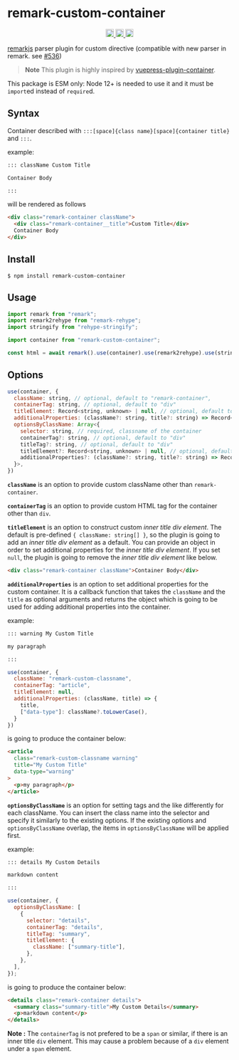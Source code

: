 # remark-custom-container

<p align="center">
  <a href="https://github.com/koka831/remark-custom-container/actions" target="_blank">
    <img src="https://badgen.net/github/checks/koka831/remark-custom-container" alt="ci status" height="18">
  </a>
  <a href="https://badge.fury.io/js/remark-custom-container" target="_blank">
    <img src="https://badge.fury.io/js/remark-custom-container.svg" alt="npm version" height="18">
  </a>
  <a href="https://github.com/koka831/remark-custom-container/blob/master/LICENSE" target="_blank">
    <img src="https://badgen.net/github/license/koka831/remark-custom-container" alt="license" height="18">
  </a>

</p>

[remarkjs][remarkjs] parser plugin for custom directive (compatible with new parser in remark. see [#536][536])

> **Note**
> This plugin is highly inspired by [vuepress-plugin-container][vuepress-plugin-container].

This package is ESM only: Node 12+ is needed to use it and it must be `import`ed instead of `require`d.

## Syntax

Container described with `:::[space]{class name}[space]{container title}` and `:::`.

example:

```markdown
::: className Custom Title

Container Body

:::
```

will be rendered as follows

```html
<div class="remark-container className">
  <div class="remark-container__title">Custom Title</div>
  Container Body
</div>
```

## Install

```shell
$ npm install remark-custom-container
```

## Usage

```javascript
import remark from "remark";
import remark2rehype from "remark-rehype";
import stringify from "rehype-stringify";

import container from "remark-custom-container";

const html = await remark().use(container).use(remark2rehype).use(stringify);
```

## Options

```javascript
use(container, {
  className: string, // optional, default to "remark-container",
  containerTag: string, // optional, default to "div"
  titleElement: Record<string, unknown> | null, // optional, default to { className: string[] }
  additionalProperties: (className?: string, title?: string) => Record<string, unknown>, // optional, default to undefined
  optionsByClassName: Array<{
    selector: string, // required, classname of the container
    containerTag?: string, // optional, default to "div"
    titleTag?: string, // optional, default to "div"
    titleElement?: Record<string, unknown> | null, // optional, default to { className: string[] }
    additionalProperties?: (className?: string, title?: string) => Record<string, unknown>,
  }>,
})
```

**`className`** is an option to provide custom className other than `remark-container`.

**`containerTag`** is an option to provide custom HTML tag for the container other than `div`.

**`titleElement`** is an option to construct custom _inner title div element_. The default is pre-defined `{ className: string[] }`, so the plugin is going to add an _inner title div element_ as a default. You can provide an object in order to set additional properties for the _inner title div element_. If you set `null`, the plugin is going to remove the _inner title div element_ like below.

```html
<div class="remark-container className">Container Body</div>
```

**`additionalProperties`** is an option to set additional properties for the custom container. It is a callback function that takes the `className` and the `title` as optional arguments and returns the object which is going to be used for adding additional properties into the container.

example:

```markdown
::: warning My Custom Title

my paragraph

:::
```

```javascript
use(container, {
  className: "remark-custom-classname",
  containerTag: "article",
  titleElement: null,
  additionalProperties: (className, title) => {
    title,
    ["data-type"]: className?.toLowerCase(),
  }
})
```

is going to produce the container below:

```html
<article
  class="remark-custom-classname warning"
  title="My Custom Title"
  data-type="warning"
>
  <p>my paragraph</p>
</article>
```

**`optionsByClassName`** is an option for setting tags and the like differently for each className. You can insert the class name into the selector and specify it similarly to the existing options. If the existing options and `optionsByClassName` overlap, the items in `optionsByClassName` will be applied first.

example:

```markdown
::: details My Custom Details

markdown content

:::
```

```javascript
use(container, {
  optionsByClassName: [
    {
      selector: "details",
      containerTag: "details",
      titleTag: "summary",
      titleElement: {
        className: ["summary-title"],
      },
    },
  ],
});
```

is going to produce the container below:

```html
<details class="remark-container details">
  <summary class="summary-title">My Custom Details</summary>
  <p>markdown content</p>
</details>
```

**Note :** The `containerTag` is not prefered to be a `span` or similar, if there is an inner title `div` element. This may cause a problem because of a `div` element under a `span` element.

[remarkjs]: https://github.com/remarkjs/remark
[536]: https://github.com/remarkjs/remark/pull/536
[vuepress-plugin-container]: https://github.com/vuepress/vuepress-community/tree/main/packages/vuepress-plugin-container
